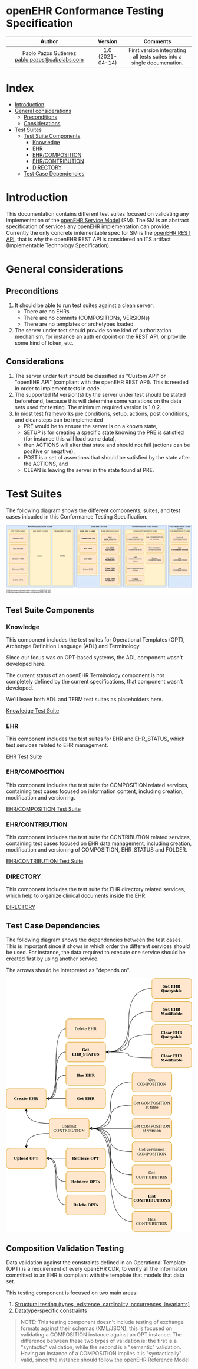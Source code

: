 # openEHR Conformance Testing Specification


| Author                                           | Version          | Comments                                         |
|:------------------------------------------------:|:----------------:|:------------------------------------------------:|
| Pablo Pazos Gutierrez <pablo.pazos@cabolabs.com> | 1.0 (2021-04-14) | First version integrating all tests suites into a single documenation.     |


# Index
<!-- 
  $ git clone https://github.com/Chris3606/TOC-Generator
  $ cd TOC-Generator
  $ python tocgen.py ../conformance-testing-documentation/sm_conformance_testing
-->
<!--ts-->
- [Introduction](#introduction)
- [General considerations](#general-considerations)
  - [Preconditions](#preconditions)
  - [Considerations](#considerations)
- [Test Suites](#test-suites)
  - [Test Suite Components](#test-suite-components)
    - [Knowledge](#knowledge)
    - [EHR](#ehr)
    - [EHR/COMPOSITION](#ehrcomposition)
    - [EHR/CONTRIBUTION](#ehrcontribution)
    - [DIRECTORY](#directory)
  - [Test Case Dependencies](#test-case-dependencies)
<!--te-->


# Introduction

This documentation contains different test suites focused on validating any implementation of the [openEHR Service Model](https://specifications.openehr.org/releases/SM/latest/openehr_platform.html) (SM). The SM is an abstract specification of services any openEHR implementation can provide. Currently the only concrete imlementable spec for SM is the [openEHR REST API](https://specifications.openehr.org/releases/ITS-REST/latest), that is why the openEHR REST API is considered an ITS artifact (Implementable Technology Specification).


# General considerations

## Preconditions

1. It should be able to run test suites against a clean server:
   - There are no EHRs
   - There are no commits (COMPOSITIONs, VERSIONs)
   - There are no templates or archetypes loaded
2. The server under test should provide some kind of authorization mechanism, for instance an auth endpoint on the REST API, or provide some kind of token, etc.


## Considerations

1. The server under test should be classified as "Custom API" or "openEHR API" (compliant with the openEHR REST API). This is needed in order to implement tests in code.
2. The supported IM version(s) by the server under test should be stated beforehand, because this will determine some variations on the data sets used for testing. The minimum required version is 1.0.2.
3. In most test frameworks pre conditions, setup, actions, post conditions, and cleansteps can be implemented
   - PRE would be to ensure the server is on a known state,
   - SETUP is for creating a specific state knowing the PRE is satisfied (for instance this will load some data),
   - then ACTIONS will alter that state and should not fail (actions can be positive or negative),
   - POST is a set of assertions that should be satisfied by the state after the ACTIONS, and
   - CLEAN is leaving the server in the state found at PRE.


# Test Suites

The following diagram shows the different components, suites, and test cases inlcuded in this Conformance Testing Specification.

<div align="center">

![Test Suites](img/openEHR_Test_Suites.png "Test Suites")
</div>


## Test Suite Components

### Knowledge

This component includes the test suites for Operational Templates (OPT), Archetype Definition Language (ADL) and Terminology.

Since our focus was on OPT-based systems, the ADL component wasn't developed here.

The current status of an openEHR Terminology component is not completely defined by the current specifications, that component wasn't developed.

We'll leave both ADL and TERM test suites as placeholders here.

[Knowledge Test Suite](KNOWLEDGE.md)


### EHR

This component includes the test suites for EHR and EHR_STATUS, which test services related to EHR management.

[EHR Test Suite](EHR.md)


### EHR/COMPOSITION

This component includes the test suite for COMPOSITION related services, containing test cases focused on information content, including creation, modification and versioning.

[EHR/COMPOSITION Test Suite](EHR_COMPOSITION.md)


### EHR/CONTRIBUTION

This component includes the test suite for CONTRIBUTION related services, containing test cases focused on EHR data management, including creation, modification and versioning of COMPOSITION, EHR_STATUS and FOLDER.

[EHR/CONTRIBUTION Test Suite](EHR_CONTRIBUTION.md)


### DIRECTORY

This component includes the test suite for EHR.directory related services, which help to organize clinical documents inside the EHR.

[DIRECTORY](DIRECTORY.md)


## Test Case Dependencies

The following diagram shows the dependencies between the test cases. This is important since it shows in which order the different services should be used. For instance, the data required to execute one service should be created first by using another service.

The arrows should be interpreted as "depends on".

<div align="center">

![Test Suites](img/openEHR_Test_Suite_Dependencies.png "Test Suites")
</div>


## Composition Validation Testing

Data validation against the constraints defined in an Operational Template (OPT) is a requirement of every openEHR CDR, to verify all the information committed to an EHR is compliant with the template that models that data set.

This testing component is focused on two main areas:

1. [Structural testing (types, existence, cardinality, occurrences, invariants)](COMPOSITION_VALIDATION_STRUCTURE.md)
2. [Datatype-specific constraints](COMPOSITION_VALIDATION_DATATYPES.md)

> NOTE: This testing component doesn't include testing of exchange formats against their schemas (XML/JSON), this is focused on validating a COMPOSITION instance against an OPT instance. The difference between these two types of validation is: the first is a "syntactic" validation, while the second is a "semantic" validation. Having an instance of a COMPOSITION implies it is "syntactically" valid, since the instance should follow the openEHR Reference Model.